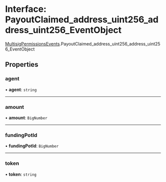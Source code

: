 # Interface: PayoutClaimed\_address\_uint256\_address\_uint256\_EventObject

[MultisigPermissionsEvents](../modules/MultisigPermissionsEvents.md).PayoutClaimed_address_uint256_address_uint256_EventObject

## Properties

### agent

• **agent**: `string`

___

### amount

• **amount**: `BigNumber`

___

### fundingPotId

• **fundingPotId**: `BigNumber`

___

### token

• **token**: `string`
